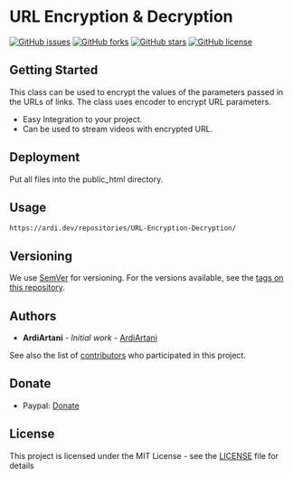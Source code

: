 # URL Encryption & Decryption
[![GitHub issues](https://img.shields.io/github/issues/ArdiArtani/URL-Encryption-Decryption)](https://github.com/ArdiArtani/URL-Encryption-Decryption/issues)
[![GitHub forks](https://img.shields.io/github/forks/ArdiArtani/URL-Encryption-Decryption)](https://github.com/ArdiArtani/URL-Encryption-Decryption/network)
[![GitHub stars](https://img.shields.io/github/stars/ArdiArtani/URL-Encryption-Decryption)](https://github.com/ArdiArtani/URL-Encryption-Decryption/stargazers)
[![GitHub license](https://img.shields.io/github/license/ArdiArtani/URL-Encryption-Decryption)](https://github.com/ArdiArtani/URL-Encryption-Decryption/blob/master/LICENSE)

## Getting Started
This class can be used to encrypt the values of the parameters passed in the URLs of links. The class uses encoder to encrypt URL parameters.

- Easy Integration to your project.
- Can be used to stream videos with encrypted URL.

## Deployment
Put all files into the public_html directory.

## Usage

`https://ardi.dev/repositories/URL-Encryption-Decryption/`

## Versioning
We use [SemVer](https://semver.org/) for versioning. For the versions available, see the [tags on this repository](https://github.com/ArdiArtani/URL-Encryption-Decryption/tags).

## Authors
* **ArdiArtani** - *Initial work* - [ArdiArtani](https://github.com/ArdiArtani)

See also the list of [contributors](https://github.com/ArdiArtani/URL-Encryption-Decryption/contributors) who participated in this project.

## Donate
* Paypal: [Donate](https://www.paypal.me/ArdiArtani)

## License
This project is licensed under the MIT License - see the [LICENSE](LICENSE) file for details
